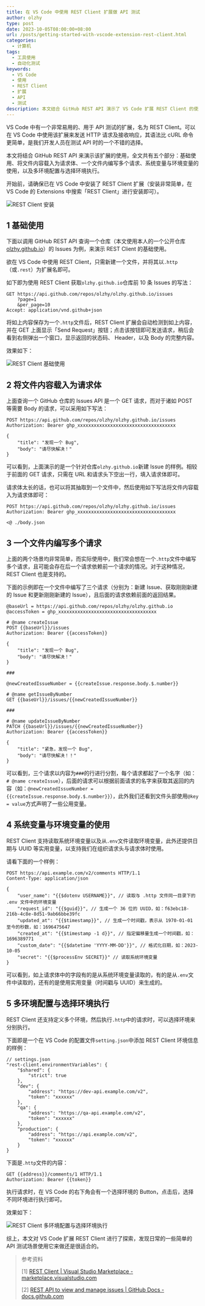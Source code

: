 ```yaml
---
title: 在 VS Code 中使用 REST Client 扩展做 API 测试
author: olzhy
type: post
date: 2023-10-05T08:00:00+08:00
url: /posts/getting-started-with-vscode-extension-rest-client.html
categories:
  - 计算机
tags:
  - 工具使用
  - 自动化测试
keywords:
  - VS Code
  - 使用
  - REST Client
  - 扩展
  - API
  - 测试
description: 本文结合 GitHub REST API 演示了 VS Code 扩展 REST Client 的使用，全文共有五个部分：基础使用、将文件内容载入为请求体、一个文件内编写多个请求、系统变量与环境变量的使用，以及多环境配置与选择环境执行。
---
```


VS Code 中有一个非常易用的、用于 API 测试的扩展，名为 REST Client。可以在 VS Code 中使用该扩展来发送 HTTP 请求及接收响应，其语法比 cURL 命令更简单，是我们开发人员在测试 API 时的一个不错的选择。

本文将结合 GitHub REST API 来演示该扩展的使用，全文共有五个部分：基础使用、将文件内容载入为请求体、一个文件内编写多个请求、系统变量与环境变量的使用，以及多环境配置与选择环境执行。

开始前，请确保已在 VS Code 中安装了 REST Client 扩展（安装非常简单，在 VS Code 的 Extensions 中搜索「REST Client」进行安装即可）。

![REST Client 安装](https://olzhy.github.io/static/images/uploads/2023/10/vscode-extension-rest-client-installation.png#center)

## 1 基础使用

下面以调用 GitHub REST API 查询一个仓库（本文使用本人的一个公开仓库 [olzhy.github.io](https://github.com/olzhy/olzhy.github.io)）的 Issues 为例，来演示 REST Client 的基础使用。

欲在 VS Code 中使用 REST Client，只需新建一个文件，并将其以`.http`（或`.rest`）为扩展名即可。

如下即为使用 REST Client 获取`olzhy.github.io`仓库前 10 条 Issues 的写法：

```text
GET https://api.github.com/repos/olzhy/olzhy.github.io/issues
    ?page=1
    &per_page=10
Accept: application/vnd.github+json
```

将如上内容保存为一个`.http`文件后，REST Client 扩展会自动检测到如上内容，并在 GET 上面显示「Send Request」按钮；点击该按钮即可发送请求，稍后会看到右侧弹出一个窗口，显示返回的状态码、 Header，以及 Body 的完整内容。

效果如下：

![REST Client 基础使用](https://olzhy.github.io/static/images/uploads/2023/10/vscode-extension-rest-client-basic-usage.png#center)

## 2 将文件内容载入为请求体

上面查询一个 GitHub 仓库的 Issues API 是一个 GET 请求，而对于诸如 POST 等需要 Body 的请求，可以采用如下写法：

```text
POST https://api.github.com/repos/olzhy/olzhy.github.io/issues
Authorization: Bearer ghp_xxxxxxxxxxxxxxxxxxxxxxxxxxxxxxxxxxxx

{
    "title": "发现一个 Bug",
    "body": "请尽快解决！"
}
```

可以看到，上面演示的是一个针对仓库`olzhy.github.io`新建 Issue 的样例。相较于前面的 GET 请求，只需在 URL 和请求头下空出一行，填入请求体即可。

请求体太长的话，也可以将其抽取到一个文件中，然后使用如下写法将文件内容载入为请求体即可：

```text
POST https://api.github.com/repos/olzhy/olzhy.github.io/issues
Authorization: Bearer ghp_xxxxxxxxxxxxxxxxxxxxxxxxxxxxxxxxxxxx

<@ ./body.json
```

## 3 一个文件内编写多个请求

上面的两个场景均非常简单，而实际使用中，我们常会想在一个`.http`文件中编写多个请求，且可能会存在后一个请求依赖前一个请求的情况。对于这种情况，REST Client 也是支持的。

下面的示例即在一个文件中编写了三个请求（分别为：新建 Issue、获取刚刚新建的 Issue 和更新刚刚新建的 Issue），且后面的请求依赖前面的返回结果。

```text
@baseUrl = https://api.github.com/repos/olzhy/olzhy.github.io
@accessToken = ghp_xxxxxxxxxxxxxxxxxxxxxxxxxxxxxxxxxxxx

# @name createIssue
POST {{baseUrl}}/issues
Authorization: Bearer {{accessToken}}

{
    "title": "发现一个 Bug",
    "body": "请尽快解决！"
}

###

@newCreatedIssueNumber = {{createIssue.response.body.$.number}}

# @name getIssueByNumber
GET {{baseUrl}}/issues/{{newCreatedIssueNumber}}

###

# @name updateIssueByNumber
PATCH {{baseUrl}}/issues/{{newCreatedIssueNumber}}
Authorization: Bearer {{accessToken}}

{
    "title": "紧急，发现一个 Bug",
    "body": "请尽快解决！！"
}
```

可以看到，三个请求以内容为`###`的行进行分割，每个请求都起了一个名字（如：`# @name createIssue`），后面的请求可以根据前面请求的名字来获取其返回的内容（如：`@newCreatedIssueNumber = {{createIssue.response.body.$.number}}`），此外我们还看到文件头部使用`@key = value`方式声明了一些公用变量。

## 4 系统变量与环境变量的使用

REST Client 支持读取系统环境变量以及从`.env`文件读取环境变量，此外还提供日期与 UUID 等实用变量，以支持我们在组织请求头与请求体时使用。

请看下面的一个样例：

```text
POST https://api.example.com/v2/comments HTTP/1.1
Content-Type: application/json

{
    "user_name": "{{$dotenv USERNAME}}", // 读取与 .http 文件同一目录下的 .env 文件中的环境变量
    "request_id": "{{$guid}}", // 生成一个 36 位的 UUID，如：f63ebc18-216b-4c8e-8d51-9ab66bbe39fc
    "updated_at": "{{$timestamp}}", // 生成一个时间戳，表示从 1970-01-01 至今的秒数，如：1696475647
    "created_at": "{{$timestamp -1 d}}", // 指定偏移量生成一个时间戳，如：1696389771
    "custom_date": "{{$datetime 'YYYY-MM-DD'}}", // 格式化日期，如：2023-10-05
    "secret": "{{$processEnv SECRET}}" // 读取系统环境变量
}
```

可以看到，如上请求体中的字段有的是从系统环境变量读取的，有的是从`.env`文件中读取的，还有的是使用实用变量（时间戳与 UUID）来生成的。

## 5 多环境配置与选择环境执行

REST Client 还支持定义多个环境，然后执行`.http`中的请求时，可以选择环境来分别执行。

下面即是一个在 VS Code 的配置文件`setting.json`中添加 REST Client 环境信息的样例：

```text
// settings.json
"rest-client.environmentVariables": {
    "$shared": {
        "strict": true
    },
    "dev": {
        "address": "https://dev-api.example.com/v2",
        "token": "xxxxxx"
    },
    "qa": {
        "address": "https://qa-api.example.com/v2",
        "token": "xxxxxx"
    },
    "production": {
        "address": "https://api.example.com/v2",
        "token": "xxxxxx"
    }
}
```

下面是`.http`文件的内容：

```text
GET {{address}}/comments/1 HTTP/1.1
Authorization: Bearer {{token}}
```

执行请求时，在 VS Code 的右下角会有一个选择环境的 Button，点击后，选择不同环境进行执行即可。

效果如下：

![REST Client 多环境配置与选择环境执行](https://olzhy.github.io/static/images/uploads/2023/10/vscode-extension-rest-client-multiple-environments.png#center)

综上，本文对 VS Code 扩展 REST Client 进行了探索，发现日常的一些简单的 API 测试场景使用它来做还是很适合的。

> 参考资料
>
> [1] [REST Client | Visual Studio Marketplace - marketplace.visualstudio.com](https://marketplace.visualstudio.com/items?itemName=humao.rest-client)
>
> [2] [REST API to view and manage issues | GitHub Docs - docs.github.com](https://docs.github.com/en/rest/issues?apiVersion=2022-11-28)

